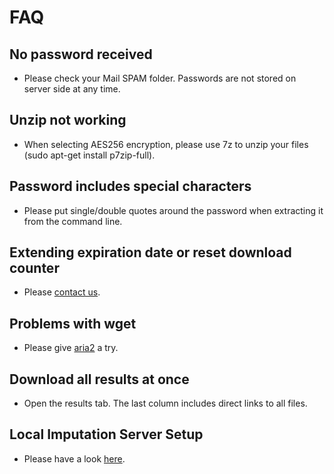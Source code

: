 # FAQ

## No password received
- Please check your Mail SPAM folder. Passwords are not stored on server side at any time.

## Unzip not working
- When selecting AES256 encryption, please use 7z to unzip your files (sudo apt-get install p7zip-full).

## Password includes special characters
- Please put single/double quotes around the password when extracting it from the command line.

## Extending expiration date or reset download counter
- Please [contact us](/contact).

## Problems with wget
- Please give [aria2](https://aria2.github.io/) a try.

## Download all results at once
- Open the results tab. The last column includes direct links to all files.

## Local Imputation Server Setup
- Please have a look [here](/docker).
